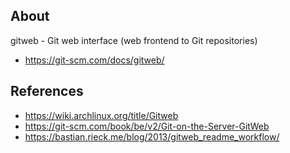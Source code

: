 ## About
gitweb - Git web interface (web frontend to Git repositories)  
- https://git-scm.com/docs/gitweb/

## References
- https://wiki.archlinux.org/title/Gitweb
- https://git-scm.com/book/be/v2/Git-on-the-Server-GitWeb
- https://bastian.rieck.me/blog/2013/gitweb_readme_workflow/
